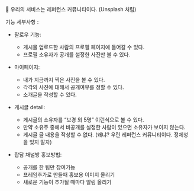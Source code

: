 📌 우리의 서비스는 레퍼런스 커뮤니티이다. (Unsplash 처럼)

기능 세부사항 : 

- 팔로우 기능:

    - 게시물 업로드한 사람의 프로필 페이지에 들어갈 수 있다.
    - 프로필 소유자가 공개를 설정한 사진만 볼 수 있다.

- 마이페이지:

    - 내가 지금까지 찍은 사진을 볼 수 있다.
    - 각각의 사진에 대해서 공개여부를 정할 수 있다.
    - 소개글을 작성할 수 있다.

- 게시글 detail:

    - 게시글의 소유자를 “보경 외 5명” 이런식으로 볼 수 있다.
    - 만약 소유주 중에서 비공개를 설정한 사람이 있으면 소유자가 보이지 않는다.
    - 게시글 글 내용을 작성할 수 없다. (왜냐? 우린 레퍼런스 커뮤니티이다. 정체성을 잊지 말자)

- 잡담 채널방 홍보방법:

    - 공개를 한 팀만 참여가능
    - 프레임추가로 만들때 홍보용 이미지 올리기
    - 새로운 기능이 추가될 때마다 알림 올리기